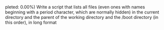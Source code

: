 pleted: 0.00%)
Write a script that lists all files (even ones with names beginning with a period character, which are normally hidden) in the current directory and the parent of the working directory and the /boot directory (in this order), in long format
